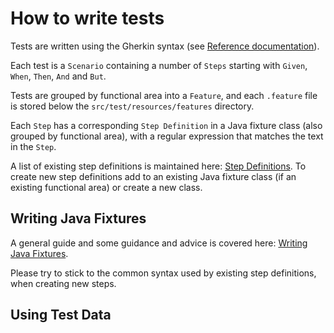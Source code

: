 # How to write tests

Tests are written using the Gherkin syntax (see [Reference documentation](https://cucumber.io/docs/reference)).

Each test is a `Scenario` containing a number of `Steps` starting with `Given`, `When`, `Then`, `And` and `But`.

Tests are grouped by functional area into a `Feature`, and each ```.feature``` file is stored below the ```src/test/resources/features``` directory.

Each `Step` has a corresponding `Step Definition` in a Java fixture class (also grouped by functional area), with a regular expression that matches the text in the `Step`.

A list of existing step definitions is maintained here: [Step Definitions](step-definitions.md). To create new step definitions add to an existing Java fixture class (if an existing functional area) or create a new class.

## Writing Java Fixtures

A general guide and some guidance and advice is covered here: [Writing Java Fixtures](writing-java-fixtures.md). 

Please try to stick to the common syntax used by existing step definitions, when creating new steps.

 
## Using Test Data
 
 